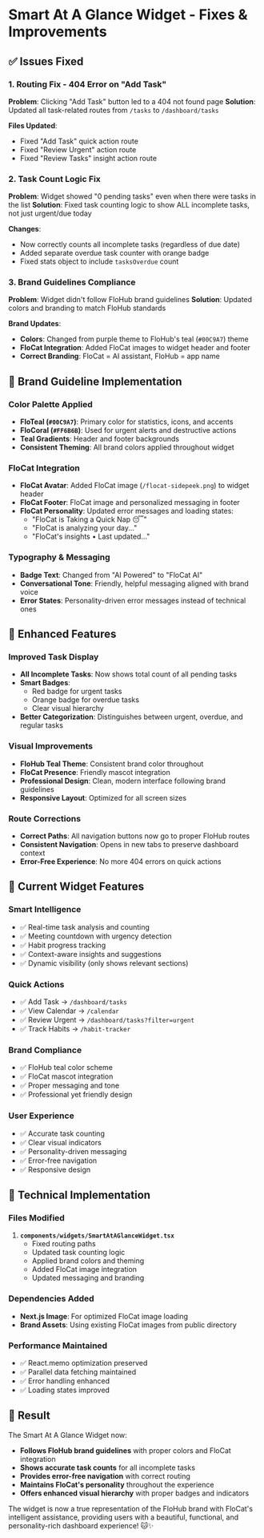 # Smart At A Glance Widget - Fixes & Improvements

## ✅ **Issues Fixed**

### 1. **Routing Fix - 404 Error on "Add Task"**
**Problem**: Clicking "Add Task" button led to a 404 not found page
**Solution**: Updated all task-related routes from `/tasks` to `/dashboard/tasks`

**Files Updated**:
- Fixed "Add Task" quick action route
- Fixed "Review Urgent" action route  
- Fixed "Review Tasks" insight action route

### 2. **Task Count Logic Fix**
**Problem**: Widget showed "0 pending tasks" even when there were tasks in the list
**Solution**: Fixed task counting logic to show ALL incomplete tasks, not just urgent/due today

**Changes**:
- Now correctly counts all incomplete tasks (regardless of due date)
- Added separate overdue task counter with orange badge
- Fixed stats object to include `tasksOverdue` count

### 3. **Brand Guidelines Compliance**
**Problem**: Widget didn't follow FloHub brand guidelines 
**Solution**: Updated colors and branding to match FloHub standards

**Brand Updates**:
- **Colors**: Changed from purple theme to FloHub's teal (`#00C9A7`) theme
- **FloCat Integration**: Added FloCat images to widget header and footer
- **Correct Branding**: FloCat = AI assistant, FloHub = app name

## 🎨 **Brand Guideline Implementation**

### **Color Palette Applied**
- **FloTeal (`#00C9A7`)**: Primary color for statistics, icons, and accents
- **FloCoral (`#FF6B6B`)**: Used for urgent alerts and destructive actions
- **Teal Gradients**: Header and footer backgrounds
- **Consistent Theming**: All brand colors applied throughout widget

### **FloCat Integration**
- **FloCat Avatar**: Added FloCat image (`/flocat-sidepeek.png`) to widget header
- **FloCat Footer**: FloCat image and personalized messaging in footer
- **FloCat Personality**: Updated error messages and loading states:
  - "FloCat is Taking a Quick Nap 😴"
  - "FloCat is analyzing your day..."
  - "FloCat's insights • Last updated..."

### **Typography & Messaging**
- **Badge Text**: Changed from "AI Powered" to "FloCat AI"
- **Conversational Tone**: Friendly, helpful messaging aligned with brand voice
- **Error States**: Personality-driven error messages instead of technical ones

## 🚀 **Enhanced Features**

### **Improved Task Display**
- **All Incomplete Tasks**: Now shows total count of all pending tasks
- **Smart Badges**: 
  - Red badge for urgent tasks
  - Orange badge for overdue tasks
  - Clear visual hierarchy
- **Better Categorization**: Distinguishes between urgent, overdue, and regular tasks

### **Visual Improvements**
- **FloHub Teal Theme**: Consistent brand color throughout
- **FloCat Presence**: Friendly mascot integration
- **Professional Design**: Clean, modern interface following brand guidelines
- **Responsive Layout**: Optimized for all screen sizes

### **Route Corrections**
- **Correct Paths**: All navigation buttons now go to proper FloHub routes
- **Consistent Navigation**: Opens in new tabs to preserve dashboard context
- **Error-Free Experience**: No more 404 errors on quick actions

## 🎯 **Current Widget Features**

### **Smart Intelligence**
- ✅ Real-time task analysis and counting
- ✅ Meeting countdown with urgency detection
- ✅ Habit progress tracking
- ✅ Context-aware insights and suggestions
- ✅ Dynamic visibility (only shows relevant sections)

### **Quick Actions**
- ✅ Add Task → `/dashboard/tasks`
- ✅ View Calendar → `/calendar`
- ✅ Review Urgent → `/dashboard/tasks?filter=urgent`
- ✅ Track Habits → `/habit-tracker`

### **Brand Compliance**
- ✅ FloHub teal color scheme
- ✅ FloCat mascot integration
- ✅ Proper messaging and tone
- ✅ Professional yet friendly design

### **User Experience**
- ✅ Accurate task counting
- ✅ Clear visual indicators
- ✅ Personality-driven messaging
- ✅ Error-free navigation
- ✅ Responsive design

## 🔧 **Technical Implementation**

### **Files Modified**
1. **`components/widgets/SmartAtAGlanceWidget.tsx`**
   - Fixed routing paths
   - Updated task counting logic
   - Applied brand colors and theming
   - Added FloCat image integration
   - Updated messaging and branding

### **Dependencies Added**
- **Next.js Image**: For optimized FloCat image loading
- **Brand Assets**: Using existing FloCat images from public directory

### **Performance Maintained**
- ✅ React.memo optimization preserved
- ✅ Parallel data fetching maintained
- ✅ Error handling enhanced
- ✅ Loading states improved

## 🎉 **Result**

The Smart At A Glance Widget now:
- **Follows FloHub brand guidelines** with proper colors and FloCat integration
- **Shows accurate task counts** for all incomplete tasks
- **Provides error-free navigation** with correct routing
- **Maintains FloCat's personality** throughout the experience
- **Offers enhanced visual hierarchy** with proper badges and indicators

The widget is now a true representation of the FloHub brand with FloCat's intelligent assistance, providing users with a beautiful, functional, and personality-rich dashboard experience! 🐱✨